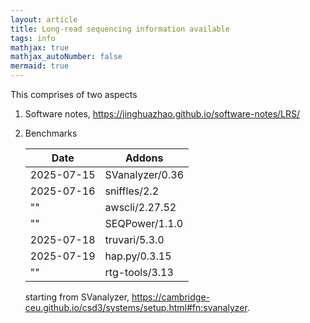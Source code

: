 ```yaml
---
layout: article
title: Long-read sequencing information available
tags: info
mathjax: true
mathjax_autoNumber: false
mermaid: true
---
```


This comprises of two aspects

1. Software notes, <https://jinghuazhao.github.io/software-notes/LRS/>
2. Benchmarks

    Date       | Addons
    -----------|----------------
    2025-07-15 | SVanalyzer/0.36
    2025-07-16 | sniffles/2.2
    ""         | awscli/2.27.52
    ""         | SEQPower/1.1.0
    2025-07-18 | truvari/5.3.0
    2025-07-19 | hap.py/0.3.15
    ""         | rtg-tools/3.13

    starting from SVanalyzer, <https://cambridge-ceu.github.io/csd3/systems/setup.html#fn:svanalyzer>.
